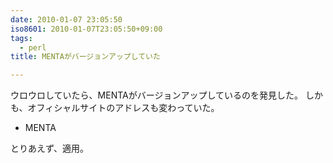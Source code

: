 ```yaml
---
date: 2010-01-07 23:05:50
iso8601: 2010-01-07T23:05:50+09:00
tags:
  - perl
title: MENTAがバージョンアップしていた

---
```


<p>ウロウロしていたら、MENTAがバージョンアップしているのを発見した。
しかも、オフィシャルサイトのアドレスも変わっていた。</p>

<ul>
<li>MENTA</li>
</ul>

<p>とりあえず、適用。</p>
    	